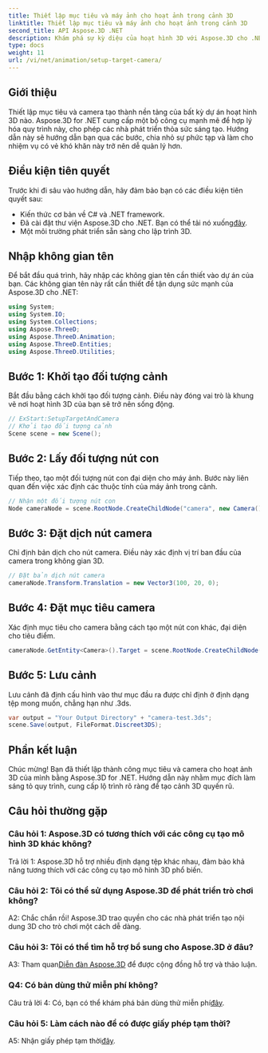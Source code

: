 ```yaml
---
title: Thiết lập mục tiêu và máy ảnh cho hoạt ảnh trong cảnh 3D
linktitle: Thiết lập mục tiêu và máy ảnh cho hoạt ảnh trong cảnh 3D
second_title: API Aspose.3D .NET
description: Khám phá sự kỳ diệu của hoạt hình 3D với Aspose.3D cho .NET. Dễ dàng thiết lập mục tiêu và camera bằng hướng dẫn toàn diện này.
type: docs
weight: 11
url: /vi/net/animation/setup-target-camera/
---
```

## Giới thiệu

Thiết lập mục tiêu và camera tạo thành nền tảng của bất kỳ dự án hoạt hình 3D nào. Aspose.3D for .NET cung cấp một bộ công cụ mạnh mẽ để hợp lý hóa quy trình này, cho phép các nhà phát triển thỏa sức sáng tạo. Hướng dẫn này sẽ hướng dẫn bạn qua các bước, chia nhỏ sự phức tạp và làm cho nhiệm vụ có vẻ khó khăn này trở nên dễ quản lý hơn.

## Điều kiện tiên quyết

Trước khi đi sâu vào hướng dẫn, hãy đảm bảo bạn có các điều kiện tiên quyết sau:

- Kiến thức cơ bản về C# và .NET framework.
-  Đã cài đặt thư viện Aspose.3D cho .NET. Bạn có thể tải nó xuống[đây](https://releases.aspose.com/3d/net/).
- Một môi trường phát triển sẵn sàng cho lập trình 3D.

## Nhập không gian tên

Để bắt đầu quá trình, hãy nhập các không gian tên cần thiết vào dự án của bạn. Các không gian tên này rất cần thiết để tận dụng sức mạnh của Aspose.3D cho .NET:

```csharp
using System;
using System.IO;
using System.Collections;
using Aspose.ThreeD;
using Aspose.ThreeD.Animation;
using Aspose.ThreeD.Entities;
using Aspose.ThreeD.Utilities;
```

## Bước 1: Khởi tạo đối tượng cảnh

Bắt đầu bằng cách khởi tạo đối tượng cảnh. Điều này đóng vai trò là khung vẽ nơi hoạt hình 3D của bạn sẽ trở nên sống động.

```csharp
// ExStart:SetupTargetAndCamera
// Khởi tạo đối tượng cảnh
Scene scene = new Scene();
```

## Bước 2: Lấy đối tượng nút con

Tiếp theo, tạo một đối tượng nút con đại diện cho máy ảnh. Bước này liên quan đến việc xác định các thuộc tính của máy ảnh trong cảnh.

```csharp
// Nhận một đối tượng nút con
Node cameraNode = scene.RootNode.CreateChildNode("camera", new Camera());
```

## Bước 3: Đặt dịch nút camera

Chỉ định bản dịch cho nút camera. Điều này xác định vị trí ban đầu của camera trong không gian 3D.

```csharp
// Đặt bản dịch nút camera
cameraNode.Transform.Translation = new Vector3(100, 20, 0);
```

## Bước 4: Đặt mục tiêu camera

Xác định mục tiêu cho camera bằng cách tạo một nút con khác, đại diện cho tiêu điểm.

```csharp
cameraNode.GetEntity<Camera>().Target = scene.RootNode.CreateChildNode("target");
```

## Bước 5: Lưu cảnh

Lưu cảnh đã định cấu hình vào thư mục đầu ra được chỉ định ở định dạng tệp mong muốn, chẳng hạn như .3ds.

```csharp
var output = "Your Output Directory" + "camera-test.3ds";
scene.Save(output, FileFormat.Discreet3DS);
```

## Phần kết luận

Chúc mừng! Bạn đã thiết lập thành công mục tiêu và camera cho hoạt ảnh 3D của mình bằng Aspose.3D for .NET. Hướng dẫn này nhằm mục đích làm sáng tỏ quy trình, cung cấp lộ trình rõ ràng để tạo cảnh 3D quyến rũ.

## Câu hỏi thường gặp

### Câu hỏi 1: Aspose.3D có tương thích với các công cụ tạo mô hình 3D khác không?

Trả lời 1: Aspose.3D hỗ trợ nhiều định dạng tệp khác nhau, đảm bảo khả năng tương thích với các công cụ tạo mô hình 3D phổ biến.

### Câu hỏi 2: Tôi có thể sử dụng Aspose.3D để phát triển trò chơi không?

A2: Chắc chắn rồi! Aspose.3D trao quyền cho các nhà phát triển tạo nội dung 3D cho trò chơi một cách dễ dàng.

### Câu hỏi 3: Tôi có thể tìm hỗ trợ bổ sung cho Aspose.3D ở đâu?

 A3: Tham quan[Diễn đàn Aspose.3D](https://forum.aspose.com/c/3d/18) để được cộng đồng hỗ trợ và thảo luận.

### Q4: Có bản dùng thử miễn phí không?

 Câu trả lời 4: Có, bạn có thể khám phá bản dùng thử miễn phí[đây](https://releases.aspose.com/).

### Câu hỏi 5: Làm cách nào để có được giấy phép tạm thời?

 A5: Nhận giấy phép tạm thời[đây](https://purchase.aspose.com/temporary-license/).